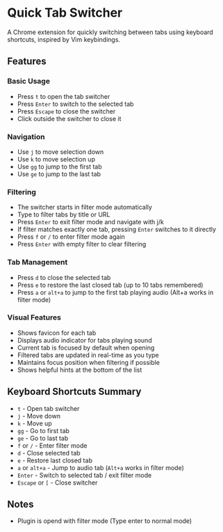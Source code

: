 # Quick Tab Switcher

A Chrome extension for quickly switching between tabs using keyboard shortcuts, inspired by Vim keybindings.

## Features

### Basic Usage
- Press `t` to open the tab switcher
- Press `Enter` to switch to the selected tab
- Press `Escape` to close the switcher
- Click outside the switcher to close it

### Navigation
- Use `j` to move selection down
- Use `k` to move selection up
- Use `gg` to jump to the first tab
- Use `ge` to jump to the last tab

### Filtering
- The switcher starts in filter mode automatically
- Type to filter tabs by title or URL
- Press `Enter` to exit filter mode and navigate with j/k
- If filter matches exactly one tab, pressing `Enter` switches to it directly
- Press `f` or `/` to enter filter mode again
- Press `Enter` with empty filter to clear filtering

### Tab Management
- Press `d` to close the selected tab
- Press `e` to restore the last closed tab (up to 10 tabs remembered)
- Press `a` or `alt+a` to jump to the first tab playing audio (Alt+a works in filter mode)

### Visual Features
- Shows favicon for each tab
- Displays audio indicator for tabs playing sound
- Current tab is focused by default when opening
- Filtered tabs are updated in real-time as you type
- Maintains focus position when filtering if possible
- Shows helpful hints at the bottom of the list

## Keyboard Shortcuts Summary
- `t` - Open tab switcher
- `j` - Move down
- `k` - Move up
- `gg` - Go to first tab
- `ge` - Go to last tab
- `f` or `/` - Enter filter mode
- `d` - Close selected tab
- `e` - Restore last closed tab
- `a` or `alt+a` - Jump to audio tab (`Alt+a` works in filter mode)
- `Enter` - Switch to selected tab / exit filter mode
- `Escape` or `[` - Close switcher

## Notes
- Plugin is opend with filter mode (Type enter to normal mode)